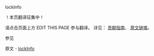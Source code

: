  lockInfo

 ！本页翻译征集中！

请点击页面上方 EDIT THIS PAGE 参与翻译。
详见：
[贡献指南]( https://github.com/JinMuInfo/MongoDB-Manual-zh/blob/master/CONTRIBUTING.md )、
[原文链接](  https://docs.mongodb.com/manual/reference/command/lockInfo/  )。

 参见

原文 - [lockInfo]( https://docs.mongodb.com/manual/reference/command/lockInfo/ )

